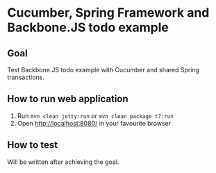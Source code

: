 # Cucumber, Spring Framework and Backbone.JS todo example

## Goal

Test Backbone.JS todo example with Cucumber and shared Spring transactions.

## How to run web application

1. Run `mvn clean jetty:run` or `mvn clean package t7:run`
2. Open [http://localhost:8080/](http://localhost:8080/) in your favourite browser

## How to test

Will be written after achieving the goal.
